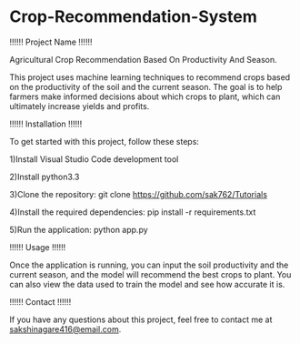 # Crop-Recommendation-System



!!!!!! Project Name !!!!!!

Agricultural Crop Recommendation Based On Productivity And Season.

This project uses machine learning techniques to recommend crops based on the productivity of the soil and the current season. The goal is to help farmers make informed decisions about which crops to plant, which can ultimately increase yields and profits.

!!!!!! Installation !!!!!!

To get started with this project, follow these steps:

1)Install Visual Studio Code development tool

2)Install python3.3

3)Clone the repository: git clone https://github.com/sak762/Tutorials

4)Install the required dependencies: pip install -r requirements.txt

5)Run the application: python app.py

!!!!!! Usage !!!!!!

Once the application is running, you can input the soil productivity and the current season, and the model will recommend the best crops to plant. You can also view the data used to train the model and see how accurate it is.

!!!!!! Contact !!!!!!

If you have any questions about this project, feel free to contact me at sakshinagare416@email.com.

